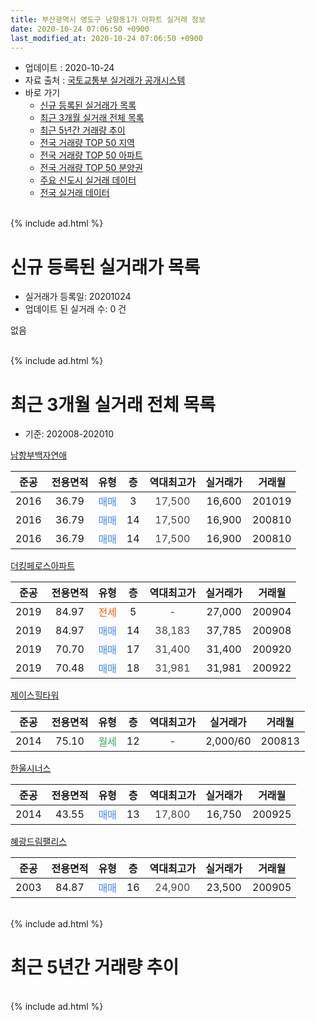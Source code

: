 ```yaml
---
title: 부산광역시 영도구 남항동1가 아파트 실거래 정보
date: 2020-10-24 07:06:50 +0900
last_modified_at: 2020-10-24 07:06:50 +0900
---
```


* 업데이트 : 2020-10-24
* 자료 출처 : [국토교통부 실거래가 공개시스템](http://rt.molit.go.kr)
* 바로 가기
    * [신규 등록된 실거래가 목록](#신규-등록된-실거래가-목록)
    * [최근 3개월 실거래 전체 목록](#최근-3개월-실거래-전체-목록)
    * [최근 5년간 거래량 추이](#최근-5년간-거래량-추이)
    * [전국 거래량 TOP 50 지역](https://inasie.github.io/apt-trade-info/최근-3개월-전국에서-가장-거래가-많이-발생한-지역)
    * [전국 거래량 TOP 50 아파트](https://inasie.github.io/apt-trade-info/최근-3개월-전국에서-가장-거래가-많이-발생한-아파트)
    * [전국 거래량 TOP 50 분양권](https://inasie.github.io/apt-trade-info/최근-3개월-전국에서-가장-거래가-많이-발생한-분양권)
    * [주요 신도시 실거래 데이터](https://inasie.github.io/apt-trade-info/주요-신도시)
    * [전국 실거래 데이터](https://inasie.github.io/apt-trade-info/전국)
<br>
{% include ad.html %}
<br>

# 신규 등록된 실거래가 목록
* 실거래가 등록일: 20201024
* 업데이트 된 실거래 수: 0 건

없음

<br>
{% include ad.html %}
<br>

# 최근 3개월 실거래 전체 목록
* 기준: 202008-202010


[남항부백자연애](https://search.naver.com/search.naver?query=%EB%B6%80%EC%82%B0%EA%B4%91%EC%97%AD%EC%8B%9C+%EC%98%81%EB%8F%84%EA%B5%AC+%EB%82%A8%ED%95%AD%EB%8F%991%EA%B0%80+%EB%82%A8%ED%95%AD%EB%B6%80%EB%B0%B1%EC%9E%90%EC%97%B0%EC%95%A0)

|준공|전용면적|유형|층|역대최고가|실거래가|거래월|
|:---:|:---:|:---:|:---:|:---:|:---:|:---:|
|2016|36.79|<span style="color:#4285f3">매매</span>|3|<span style="color:#444444">17,500</span>|16,600|201019|
|2016|36.79|<span style="color:#4285f3">매매</span>|14|<span style="color:#444444">17,500</span>|16,900|200810|
|2016|36.79|<span style="color:#4285f3">매매</span>|14|<span style="color:#444444">17,500</span>|16,900|200810|

[더킹페로스아파트](https://search.naver.com/search.naver?query=%EB%B6%80%EC%82%B0%EA%B4%91%EC%97%AD%EC%8B%9C+%EC%98%81%EB%8F%84%EA%B5%AC+%EB%82%A8%ED%95%AD%EB%8F%991%EA%B0%80+%EB%8D%94%ED%82%B9%ED%8E%98%EB%A1%9C%EC%8A%A4%EC%95%84%ED%8C%8C%ED%8A%B8)

|준공|전용면적|유형|층|역대최고가|실거래가|거래월|
|:---:|:---:|:---:|:---:|:---:|:---:|:---:|
|2019|84.97|<span style="color:#ff5a00">전세</span>|5|<span style="color:#444444">-</span>|27,000|200904|
|2019|84.97|<span style="color:#4285f3">매매</span>|14|<span style="color:#444444">38,183</span>|37,785|200908|
|2019|70.70|<span style="color:#4285f3">매매</span>|17|<span style="color:#444444">31,400</span>|31,400|200920|
|2019|70.48|<span style="color:#4285f3">매매</span>|18|<span style="color:#444444">31,981</span>|31,981|200922|

[제이스힐타워](https://search.naver.com/search.naver?query=%EB%B6%80%EC%82%B0%EA%B4%91%EC%97%AD%EC%8B%9C+%EC%98%81%EB%8F%84%EA%B5%AC+%EB%82%A8%ED%95%AD%EB%8F%991%EA%B0%80+%EC%A0%9C%EC%9D%B4%EC%8A%A4%ED%9E%90%ED%83%80%EC%9B%8C)

|준공|전용면적|유형|층|역대최고가|실거래가|거래월|
|:---:|:---:|:---:|:---:|:---:|:---:|:---:|
|2014|75.10|<span style="color:#34a853">월세</span>|12|<span style="color:#444444">-</span>|2,000/60|200813|

[한울시너스](https://search.naver.com/search.naver?query=%EB%B6%80%EC%82%B0%EA%B4%91%EC%97%AD%EC%8B%9C+%EC%98%81%EB%8F%84%EA%B5%AC+%EB%82%A8%ED%95%AD%EB%8F%991%EA%B0%80+%ED%95%9C%EC%9A%B8%EC%8B%9C%EB%84%88%EC%8A%A4)

|준공|전용면적|유형|층|역대최고가|실거래가|거래월|
|:---:|:---:|:---:|:---:|:---:|:---:|:---:|
|2014|43.55|<span style="color:#4285f3">매매</span>|13|<span style="color:#444444">17,800</span>|16,750|200925|

[혜광드림팰리스](https://search.naver.com/search.naver?query=%EB%B6%80%EC%82%B0%EA%B4%91%EC%97%AD%EC%8B%9C+%EC%98%81%EB%8F%84%EA%B5%AC+%EB%82%A8%ED%95%AD%EB%8F%991%EA%B0%80+%ED%98%9C%EA%B4%91%EB%93%9C%EB%A6%BC%ED%8C%B0%EB%A6%AC%EC%8A%A4)

|준공|전용면적|유형|층|역대최고가|실거래가|거래월|
|:---:|:---:|:---:|:---:|:---:|:---:|:---:|
|2003|84.87|<span style="color:#4285f3">매매</span>|16|<span style="color:#444444">24,900</span>|23,500|200905|


<br>
{% include ad.html %}
<br>

# 최근 5년간 거래량 추이


<div style="width:100%;">
    <canvas id="deal_progress" height="200"></canvas>
</div>

<script>
new Chart(document.getElementById("deal_progress"), {
    type: 'line',
    data: {
        labels: ['201510','201511','201512','201601','201602','201603','201604','201605','201606','201607','201608','201609','201610','201611','201612','201701','201702','201703','201704','201705','201706','201707','201708','201709','201710','201711','201712','201801','201802','201803','201804','201805','201806','201807','201808','201809','201810','201811','201812','201901','201902','201903','201904','201905','201906','201907','201908','201909','201910','201911','201912','202001','202002','202003','202004','202005','202006','202007','202008','202009','202010'],
        datasets: [{
            label: '매매',
            pointRadius: 1,
            data: [1, 1, 1, 0, 0, 0, 2, 0, 5, 36, 11, 15, 21, 11, 6, 5, 11, 6, 4, 1, 2, 1, 3, 2, 1, 2, 0, 2, 0, 2, 1, 2, 1, 1, 1, 1, 0, 1, 0, 1, 5, 0, 1, 4, 4, 2, 3, 1, 4, 7, 2, 3, 1, 2, 2, 2, 2, 2, 2, 5, 1],
            borderColor: "rgba(255, 201, 14, 1)",
            backgroundColor: "rgba(255, 201, 14, 0.5)",
            fill: false,
            lineTension: 0
        },{
            label: '전월세',
            pointRadius: 1,
            data: [0, 0, 0, 0, 0, 0, 0, 0, 0, 1, 3, 0, 2, 0, 1, 0, 0, 1, 1, 0, 1, 0, 1, 0, 0, 0, 0, 1, 1, 2, 2, 1, 0, 3, 2, 1, 6, 2, 0, 4, 2, 4, 2, 2, 1, 2, 3, 4, 2, 3, 2, 1, 0, 0, 0, 5, 4, 3, 1, 1, 0],
            borderColor: "rgba(0, 141, 185, 1)",
            backgroundColor: "rgba(0, 141, 185, 0.5)",
            fill: false,
            lineTension: 0
        }
        ]
    },
    options: {
        responsive: true,
        title: {
            display: false
        },
        tooltips: {
            mode: 'index',
            intersect: false
        },
        hover: {
            mode: 'nearest',
            intersect: true
        },
        scales: {
            xAxes: [{
                display: true,
                scaleLabel: {
                    display: true,
                    labelString: '년/월'
                }
            }],
            yAxes: [{
                display: true,
                ticks: {
                    suggestedMin: 0,
                },
                scaleLabel: {
                    display: true,
                    labelString: '실거래 수'
                }
            }]
        }
    }
});

</script>


<br>
{% include ad.html %}
<br>

